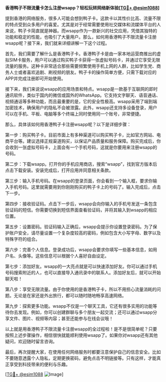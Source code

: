 **香港鸭子不限流量卡怎么注册wsapp？轻松玩转网络新体验[[TG💪+ @esim1088](https://t.me/s/esim1088)]**

提到香港的网络服务，很多人可能会想到鸭子卡。这款卡以其性价比高、流量不限的特点受到众多用户的喜爱。尤其是对于经常需要使用社交媒体和流媒体平台的人来说，鸭子卡简直就是神器。而wsapp作为一款新兴的社交应用，凭借其独特的功能和稳定的性能，也吸引了大量用户。那么，如何用香港鸭子不限流量卡注册wsapp呢？接下来，我们就来详细讲解一下这个过程。

首先，我们需要了解什么是香港鸭子卡。香港鸭子卡是由一家本地运营商推出的虚拟SIM卡服务，用户可以通过购买鸭子卡获得一张虚拟号码卡，并通过它享受无限流量的服务。这种卡非常适合那些需要频繁使用手机上网的人群，比如学生党、商务人士或者喜欢追剧、刷视频的朋友。鸭子卡的操作简单方便，只需下载对应的APP并完成注册即可开始使用。

接下来，我们来说说wsapp的应用场景和特点。wsapp是一款基于互联网的即时通讯软件，类似于国内的微信或国外的WhatsApp。它支持文字聊天、语音通话、视频通话等多种功能，而且最重要的是，它的安全性极高。wsapp采用了端到端加密技术，确保用户的隐私不会被泄露。此外，wsapp还支持多设备登录，用户可以在手机、平板、电脑等多个终端上同时使用同一个账号，非常便捷。

那么，具体该如何用香港鸭子卡注册wsapp呢？以下是详细步骤：

第一步：购买鸭子卡。目前市面上有多种渠道可以购买鸭子卡，比如官方网站、电商平台等。建议选择正规渠道购买，以保证产品质量和服务保障。购买完成后，你会收到一张虚拟号码卡，上面会有一个手机号码，这就是你要用来注册wsapp的号码。

第二步：下载wsapp。打开你的手机应用商店，搜索“wsapp”，找到官方版本后点击下载安装。安装完成后，打开应用并同意相关条款。

第三步：输入手机号码。在wsapp的登录页面，你会看到一个输入框，要求你输入手机号码。这里就需要用到你刚刚购买的鸭子卡上的号码了。输入完成后，点击下一步。

第四步：接收验证码。点击下一步后，wsapp会向你输入的手机号发送一条包含验证码的短信。你需要切换到短信界面查看验证码，并将其输入到wsapp的相应位置。

第五步：设置密码。验证码输入正确后，wsapp会提示你设置登录密码。为了保护账户安全，请尽量设置一个复杂度较高的密码，例如包含大小写字母、数字以及特殊字符的组合。

第六步：完善个人信息。登录成功后，wsapp会要求你填写一些基本信息，如用户名、头像等。这些信息可以根据个人喜好自由设定。

第七步：添加好友。wsapp的一大亮点就是可以快速添加好友。你可以通过手机号码搜索附近的人，也可以直接导入通讯录中的联系人。添加好友后，就可以开始聊天啦！

第八步：享受无限流量。由于你使用的是香港鸭子卡，所以不用担心流量消耗的问题。无论是在家还是外出旅行，都可以随时随地畅享高速网络。

第九步：探索更多功能。wsapp不仅是一个聊天工具，它还有很多实用的功能等待你去发现。例如，你可以创建群聊与多个朋友一起交流；还可以通过wsapp分享文件、图片、视频等内容；甚至还能参与在线会议哦！

以上就是用香港鸭子不限流量卡注册wsapp的全过程啦！是不是很简单呢？只要按照上述步骤操作，相信很快就能顺利使用wsapp了。如果你对wsapp还有其他疑问，欢迎随时留言咨询。

最后，再次提醒大家，在使用任何网络服务时都要注意保护自己的信息安全。比如不要随意透露个人隐私，定期更换密码，避免点击不明链接等。只有这样，才能真正享受到科技带来的便利与乐趣。

[[TG💪+ @esim1088](https://t.me/s/esim1088) ![Image](https://i.postimg.cc/4NQfJmqS/Snipaste-2025-05-13-00-14-12.png)]